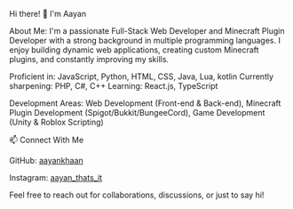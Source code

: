 Hi there! 👋 I'm Aayan

About Me: I'm a passionate Full-Stack Web Developer and Minecraft Plugin Developer with a strong background in multiple programming languages. I enjoy building dynamic web applications, creating custom Minecraft plugins, and constantly improving my skills.

Proficient in: JavaScript, Python, HTML, CSS, Java, Lua, kotlin
Currently sharpening: PHP, C#, C++
Learning: React.js, TypeScript

Development Areas: Web Development (Front-end & Back-end), Minecraft Plugin Development (Spigot/Bukkit/BungeeCord), Game Development (Unity & Roblox Scripting)

📫 Connect With Me

GitHub: [aayankhaan](https://github.com/aayankhaan)

Instagram: [aayan_thats_it](https://www.instagram.com/aayan_thats_it/)

Feel free to reach out for collaborations, discussions, or just to say hi!
